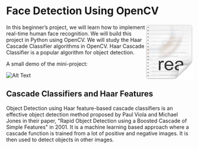 # Face Detection Using OpenCV 
<img src="icon.png" align="right" />

In this beginner’s project, we will learn how to implement real-time human face recognition. We will build this project in Python using OpenCV. We will study the Haar Cascade Classifier algorithms in OpenCV. Haar Cascade Classifier is a popular algorithm for object detection.

A small demo of the mini-project:

![Alt Text](https://github.com/asad-mahmood/Face-Detection/blob/main/ezgif.com-gif-maker.gif)

## Cascade Classifiers and Haar Features

Object Detection using Haar feature-based cascade classifiers is an effective object detection method proposed by Paul Viola and Michael Jones in their paper, "Rapid Object Detection using a Boosted Cascade of Simple Features" in 2001. It is a machine learning based approach where a cascade function is trained from a lot of positive and negative images. It is then used to detect objects in other images.
